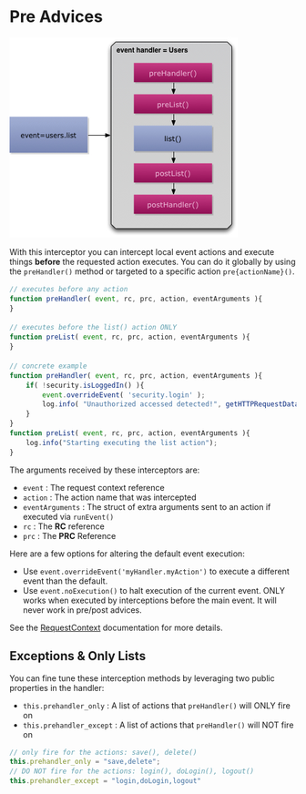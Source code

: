 # Pre Advices

![](<../../../.gitbook/assets/eventhandler-prepost (2) (2) (2) (1) (1) (1) (1) (1).jpg>)

With this interceptor you can intercept local event actions and execute things **before** the requested action executes. You can do it globally by using the `preHandler()` method or targeted to a specific action `pre{actionName}()`.

```javascript
// executes before any action
function preHandler( event, rc, prc, action, eventArguments ){
}

// executes before the list() action ONLY
function preList( event, rc, prc, action, eventArguments ){
}

// concrete example
function preHandler( event, rc, prc, action, eventArguments ){
    if( !security.isLoggedIn() ){
        event.overrideEvent( 'security.login' );
        log.info( "Unauthorized accessed detected!", getHTTPRequestData() );
    }
}
function preList( event, rc, prc, action, eventArguments ){
    log.info("Starting executing the list action");
}
```

The arguments received by these interceptors are:

* `event` : The request context reference
* `action` : The action name that was intercepted
* `eventArguments` : The struct of extra arguments sent to an action if executed via `runEvent()`
* `rc` : The **RC** reference
* `prc` : The **PRC** Reference

Here are a few options for altering the default event execution:

* Use `event.overrideEvent('myHandler.myAction')` to execute a different event than the default.
* Use `event.noExecution()` to halt execution of the current event. ONLY works when executed by interceptions before the main event. It will never work in pre/post advices.

See the [RequestContext](../../request-context.md) documentation for more details.

## Exceptions & Only Lists

You can fine tune these interception methods by leveraging two public properties in the handler:

* `this.prehandler_only` : A list of actions that `preHandler()` will ONLY fire on
* `this.prehandler_except` : A list of actions that `preHandler()` will NOT fire on

```javascript
// only fire for the actions: save(), delete()
this.prehandler_only = "save,delete";
// DO NOT fire for the actions: login(), doLogin(), logout()
this.prehandler_except = "login,doLogin,logout"
```
